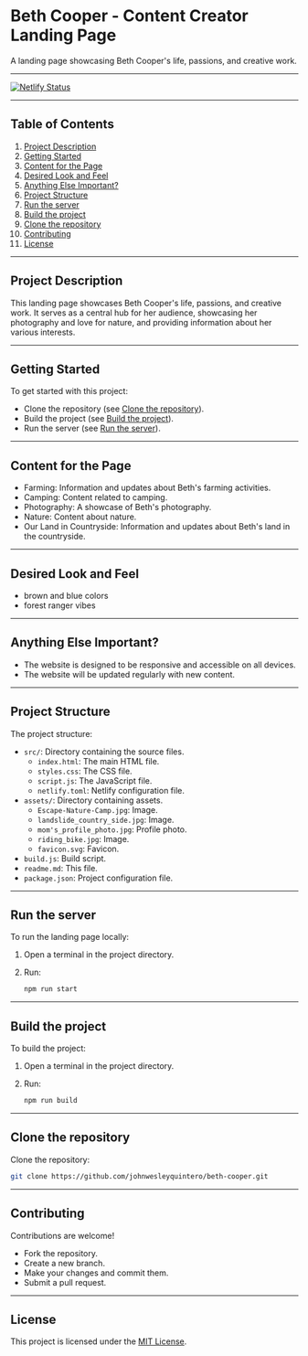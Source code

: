 # Beth Cooper - Content Creator Landing Page

A landing page showcasing Beth Cooper's life, passions, and creative work.

---

[![Netlify Status](https://api.netlify.com/api/v1/badges/ccdc3e42-3cd0-4e3d-9eb4-8df613ffd398/deploy-status)](https://app.netlify.com/projects/bethcooper/deploys)

---

## Table of Contents

1.  [Project Description](#project-description)
2.  [Getting Started](#getting-started)
3.  [Content for the Page](#content-for-the-page)
4.  [Desired Look and Feel](#desired-look-and-feel)
5.  [Anything Else Important?](#anything-else-important)
6.  [Project Structure](#project-structure)
7.  [Run the server](#run-the-server)
8.  [Build the project](#build-the-project)
9.  [Clone the repository](#clone-the-repository)
10. [Contributing](#contributing)
11. [License](#license)

---

## Project Description

This landing page showcases Beth Cooper's life, passions, and creative work. It serves as a central hub for her audience, showcasing her photography and love for nature, and providing information about her various interests.

---

## Getting Started

To get started with this project:

-   Clone the repository (see [Clone the repository](#clone-the-repository)).
-   Build the project (see [Build the project](#build-the-project)).
-   Run the server (see [Run the server](#run-the-server)).

---

## Content for the Page

-   Farming: Information and updates about Beth's farming activities.
-   Camping: Content related to camping.
-   Photography: A showcase of Beth's photography.
-   Nature: Content about nature.
-   Our Land in Countryside: Information and updates about Beth's land in the countryside.

---

## Desired Look and Feel

-   brown and blue colors
-   forest ranger vibes

---

## Anything Else Important?

-   The website is designed to be responsive and accessible on all devices.
-   The website will be updated regularly with new content.

---

## Project Structure

The project structure:

-   `src/`: Directory containing the source files.
    -   `index.html`: The main HTML file.
    -   `styles.css`: The CSS file.
    -   `script.js`: The JavaScript file.
    -   `netlify.toml`: Netlify configuration file.
-   `assets/`: Directory containing assets.
    -   `Escape-Nature-Camp.jpg`: Image.
    -   `landslide_country_side.jpg`: Image.
    -   `mom's_profile_photo.jpg`: Profile photo.
    -   `riding_bike.jpg`: Image.
    -   `favicon.svg`: Favicon.
-   `build.js`: Build script.
-   `readme.md`: This file.
-   `package.json`: Project configuration file.

---

## Run the server

To run the landing page locally:

1.  Open a terminal in the project directory.
2.  Run:

    ```bash
    npm run start
    ```

---

## Build the project

To build the project:

1.  Open a terminal in the project directory.
2.  Run:

    ```bash
    npm run build
    ```

---

## Clone the repository

Clone the repository:

```bash
git clone https://github.com/johnwesleyquintero/beth-cooper.git
```

---

## Contributing

Contributions are welcome!

-   Fork the repository.
-   Create a new branch.
-   Make your changes and commit them.
-   Submit a pull request.

---

## License

This project is licensed under the [MIT License](LICENSE).
